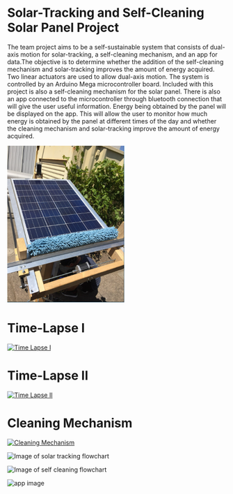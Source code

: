 # Solar-Tracking and Self-Cleaning Solar Panel Project
The team project aims to be a self-sustainable system that consists of dual-axis motion
for solar-tracking, a self-cleaning mechanism, and an app for data.The objective
is to determine whether the addition of the self-cleaning mechanism and solar-tracking improves the amount of energy acquired. Two linear actuators are
used to allow dual-axis motion. The system is controlled by an Arduino
Mega microcontroller board. Included with this project is also a self-cleaning
mechanism for the solar panel. There is also an app connected to the
microcontroller through bluetooth connection that will give the user useful
information. Energy being obtained by the panel will be displayed on the app.
This will allow the user to monitor how much energy is obtained by the panel at
different times of the day and whether the cleaning mechanism and solar-tracking improve the amount of energy acquired.

![Image of Project](https://github.com/elisabeth1797/SolarPanelProject/blob/master/SolarPanel.PNG)

# Time-Lapse I
[![Time Lapse I](https://img.youtube.com/vi/<nHQxozKw_I4>/0.jpg)](https://www.youtube.com/watch?v=nHQxozKw_I4)
# Time-Lapse II
[![Time Lapse II](https://img.youtube.com/vi/<fySQ2j2NUQo>/0.jpg)](https://www.youtube.com/watch?v=fySQ2j2NUQo)
# Cleaning Mechanism
[![Cleaning Mechanism](https://img.youtube.com/vi/<xunRbjFUsbE>/0.jpg)](https://www.youtube.com/watch?v=xunRbjFUsbE)


![Image of solar tracking flowchart](https://i.ibb.co/L09BvRC/stflowchart.png)

![Image of self cleaning flowchart](https://i.ibb.co/PMtKYQV/mflowchart.png)

![app image](https://i.ibb.co/JzkjMtM/appimage.png)





